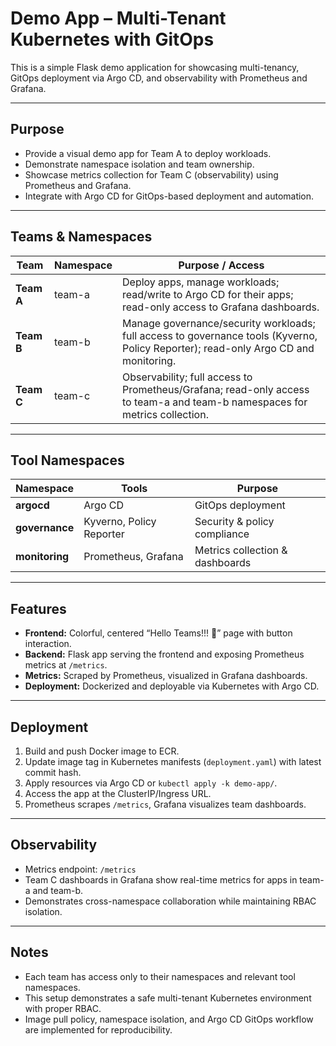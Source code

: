 # Demo App – Multi-Tenant Kubernetes with GitOps

This is a simple Flask demo application for showcasing multi-tenancy, GitOps deployment via Argo CD, and observability with Prometheus and Grafana.

---

## Purpose

- Provide a visual demo app for Team A to deploy workloads.
- Demonstrate namespace isolation and team ownership.
- Showcase metrics collection for Team C (observability) using Prometheus and Grafana.
- Integrate with Argo CD for GitOps-based deployment and automation.

---

## Teams & Namespaces

| Team       | Namespace  | Purpose / Access |
|-----------|------------|----------------|
| **Team A** | team-a    | Deploy apps, manage workloads; read/write to Argo CD for their apps; read-only access to Grafana dashboards. |
| **Team B** | team-b    | Manage governance/security workloads; full access to governance tools (Kyverno, Policy Reporter); read-only Argo CD and monitoring. |
| **Team C** | team-c    | Observability; full access to Prometheus/Grafana; read-only access to team-a and team-b namespaces for metrics collection. |

---

## Tool Namespaces

| Namespace    | Tools                 | Purpose |
|-------------|----------------------|---------|
| **argocd**   | Argo CD               | GitOps deployment |
| **governance** | Kyverno, Policy Reporter | Security & policy compliance |
| **monitoring** | Prometheus, Grafana | Metrics collection & dashboards |

---

## Features

- **Frontend:** Colorful, centered “Hello Teams!!! 🎉” page with button interaction.
- **Backend:** Flask app serving the frontend and exposing Prometheus metrics at `/metrics`.
- **Metrics:** Scraped by Prometheus, visualized in Grafana dashboards.
- **Deployment:** Dockerized and deployable via Kubernetes with Argo CD.

---

## Deployment

1. Build and push Docker image to ECR.
2. Update image tag in Kubernetes manifests (`deployment.yaml`) with latest commit hash.
3. Apply resources via Argo CD or `kubectl apply -k demo-app/`.
4. Access the app at the ClusterIP/Ingress URL.
5. Prometheus scrapes `/metrics`, Grafana visualizes team dashboards.

---

## Observability

- Metrics endpoint: `/metrics`
- Team C dashboards in Grafana show real-time metrics for apps in team-a and team-b.
- Demonstrates cross-namespace collaboration while maintaining RBAC isolation.

---

## Notes

- Each team has access only to their namespaces and relevant tool namespaces.
- This setup demonstrates a safe multi-tenant Kubernetes environment with proper RBAC.
- Image pull policy, namespace isolation, and Argo CD GitOps workflow are implemented for reproducibility.

